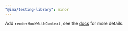 ```yaml
---
"@ima/testing-library": minor
---
```


Add `renderHookWithContext`, see the [docs](https://imajs.io/basic-features/testing/#renderhookwithcontext) for more details.
